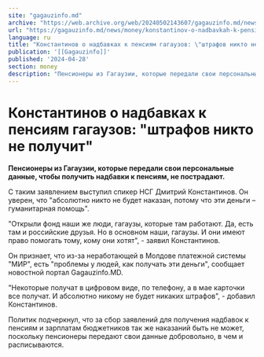 ```yaml
---
site: "gagauzinfo.md"
archive: "https://web.archive.org/web/20240502143607/gagauzinfo.md/news/money/konstantinov-o-nadbavkah-k-pensiyam-gagauzov-shtrafov-nikto-ne-poluchit"
url: "https://gagauzinfo.md/news/money/konstantinov-o-nadbavkah-k-pensiyam-gagauzov-shtrafov-nikto-ne-poluchit"
language: ru
title: "Константинов о надбавках к пенсиям гагаузов: \"штрафов никто не получит\""
publication: '[[Gagauzinfo]]'
published: '2024-04-28'
section: money
description: "Пенсионеры из Гагаузии, которые передали свои персональные данные, чтобы получить надбавки к пенсиям, не пострадают."
---
```


# Константинов о надбавках к пенсиям гагаузов: "штрафов никто не получит"

**Пенсионеры из Гагаузии, которые передали свои персональные данные, чтобы получить надбавки к пенсиям, не пострадают.**

С таким заявлением выступил спикер НСГ Дмитрий Константинов. Он уверен, что "абсолютно никто не будет наказан, потому что эти деньги – гуманитарная помощь".

"Открыли фонд наши же люди, гагаузы, которые там работают. Да, есть там и российские друзья. Но в основном наши, гагаузы. И они имеют право помогать тому, кому они хотят", - заявил Константинов.

Он признает, что из-за неработающей в Молдове платежной системы "МИР", есть "проблемы у людей, как получать эти деньги", сообщает новостной портал Gagauzinfo.MD.

"Некоторые получат в цифровом виде, по телефону, а в мае карточки все получат. И абсолютно никому не будет никаких штрафов", - добавил Константинов.

Политик подчеркнул, что за сбор заявлений для получения надбавок к пенсиям и зарплатам бюджетников так же наказаний быть не может, поскольку пенсионеры передают свои данные добровольно, в чем и расписываются.
